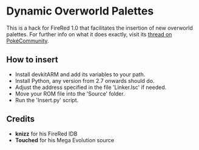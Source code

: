 ﻿# Dynamic Overworld Palettes
This is a hack for FireRed 1.0 that facilitates the insertion of new overworld palettes. For further info on what it does exactly, visit its [thread on PokéCommunity](http://www.pokecommunity.com/showthread.php?p=9030971).

## How to insert
- Install devkitARM and add its variables to your path.
- Install Python, any version from 2.7 onwards should do.
- Adjust the address specified in the file 'Linker.lsc' if needed.
- Move your ROM file into the 'Source' folder.
- Run the 'Insert.py' script.

## Credits
- **knizz** for his FireRed IDB
- **Touched** for his Mega Evolution source
